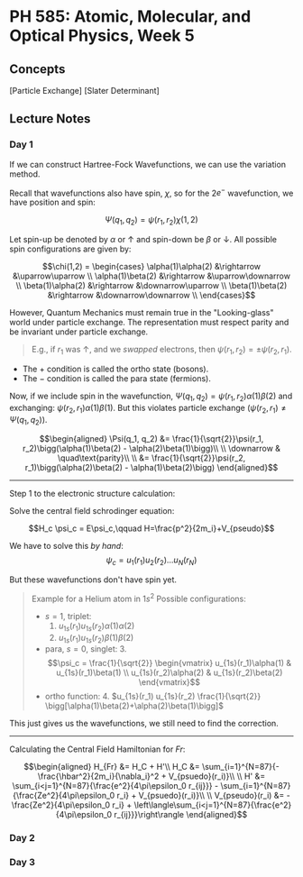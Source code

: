 # PH 585: Atomic, Molecular, and Optical Physics, Week 5

$$
\newcommand\wrap[2]{\left( #1 \right)_{ #2 }}
\newcommand\pder[2]{\frac{\partial #1}{\partial #2}}
\newcommand\pdersq[2]{\frac{\partial^2 #1}{\partial^2 #2}}
\newcommand\mpder[3]{\frac{\partial^2 #1}{\partial #2\partial #3}}
\newcommand\bra[1]{\langle #1 |}
\newcommand\ket[1]{| #1 \rangle}
\newcommand\braket[3]{\bra{#1}#2\ket{#3}}
$$

## Concepts

[Particle Exchange]
[Slater Determinant]


## Lecture Notes

### Day 1

If we can construct Hartree-Fock Wavefunctions, we can use the variation method.

Recall that wavefunctions also have spin, $\chi$, so for the 2$e^-$ wavefunction, we have position and spin:

$$\Psi(q_1, q_2) = \psi(r_1, r_2)\chi(1,2)$$

Let spin-up be denoted by $\alpha$ or $\uparrow$ and spin-down be $\beta$ or $\downarrow$. All possible spin configurations are given by:

$$\chi(1,2) = \begin{cases} \alpha(1)\alpha(2) &\rightarrow &\uparrow\uparrow \\
\alpha(1)\beta(2) &\rightarrow &\uparrow\downarrow \\
\beta(1)\alpha(2) &\rightarrow &\downarrow\uparrow \\
\beta(1)\beta(2) &\rightarrow &\downarrow\downarrow \\
\end{cases}$$

However, Quantum Mechanics must remain true in the "Looking-glass" world under particle exchange. The representation must respect parity and be invariant under particle exchange.

> E.g., if $r_1$ was $\uparrow$, and we *swapped* electrons, then $\psi(r_1, r_2) = \pm \psi(r_2, r_1)$.

 - The $+$ condition is called the ortho state (bosons).
 - The $-$ condition is called the para state (fermions).

Now, if we include spin in the wavefunction, $\Psi(q_1, q_2) = \psi(r_1, r_2)\alpha(1)\beta(2)$ and exchanging: $\psi(r_2, r_1)\alpha(1)\beta(1)$. But this violates particle exchange $\big(\psi(r_2, r_1)\neq\Psi(q_1, q_2)\big)$.

$$\begin{aligned}
\Psi(q_1, q_2) &= \frac{1}{\sqrt{2}}\psi(r_1, r_2)\bigg(\alpha(1)\beta(2) - \alpha(2)\beta(1)\bigg)\\
\\
\downarrow & \quad\text{parity}\\
\\
&= \frac{1}{\sqrt{2}}\psi(r_2, r_1)\bigg(\alpha(2)\beta(2) - \alpha(1)\beta(2)\bigg)
\end{aligned}$$

---

Step 1 to the electronic structure calculation:

Solve the central field schrodinger equation:

$$H_c \psi_c = E\psi_c,\qquad H=\frac{p^2}{2m_i}+V_{pseudo}$$

We have to solve this *by hand*:
$$\psi_c = u_1(r_1) u_2(r_2) ... u_N (r_N)$$

But these wavefunctions don't have spin yet.

>Example for a Helium atom in $1s^2$ Possible configurations:
>
>- $s=1$, triplet:
>    1. $u_{1s}(r_1) u_{1s}(r_2)\alpha(1)\alpha(2)$
>    2. $u_{1s}(r_1) u_{1s}(r_2)\beta(1)\beta(2)$
>- para, $s=0$, singlet:
>    3. $$\psi_c = \frac{1}{\sqrt{2}} \begin{vmatrix}
u_{1s}(r_1)\alpha(1) & u_{1s}(r_1)\beta(1) \\
u_{1s}(r_2)\alpha(2) & u_{1s}(r_2)\beta(2)
\end{vmatrix}$$
>- ortho function:
>    4. $u_{1s}(r_1) u_{1s}(r_2) \frac{1}{\sqrt{2}} \bigg[\alpha(1)\beta(2)+\alpha(2)\beta(1)\bigg]$

This just gives us the wavefunctions, we still need to find the correction.

---

Calculating the Central Field Hamiltonian for $Fr$:

$$\begin{aligned}
H_{Fr} &= H_C + H'\\
H_C &= \sum_{i=1}^{N=87}{-\frac{\hbar^2}{2m_i}{\nabla_i}^2 + V_{psuedo}(r_i)}\\
\\
H' &= \sum_{i<j=1}^{N=87}{\frac{e^2}{4\pi\epsilon_0 r_{ij}}} - \sum_{i=1}^{N=87}{\frac{Ze^2}{4\pi\epsilon_0 r_i} + V_{psuedo}(r_i)}\\
\\
V_{pseudo}(r_i) &= -\frac{Ze^2}{4\pi\epsilon_0 r_i} + \left\langle\sum_{i<j=1}^{N=87}{\frac{e^2}{4\pi\epsilon_0 r_{ij}}}\right\rangle
\end{aligned}$$



### Day 2

### Day 3
